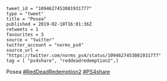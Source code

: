 ```
tweet_id = "1094627453081931777"
type = "tweet"
title = "Posea"
published = 2019-02-10T16:01:36Z
retweets = 1
favourites = 3
source = "twitter"
twitter_account = "norms_ps4"
source_url = "https://twitter.com/norms_ps4/status/1094627453081931777"
tag = [ "ps4share", "reddeadredemption2",]
```

Posea [#RedDeadRedemption2](/tags/reddeadredemption2/) [#PS4share](/tags/ps4share/)

<p class='image'><img src='http://mnf.m17s.net/2019/02/10/DzDl3XRWoAEWKrJ.jpg' alt=''></p>


